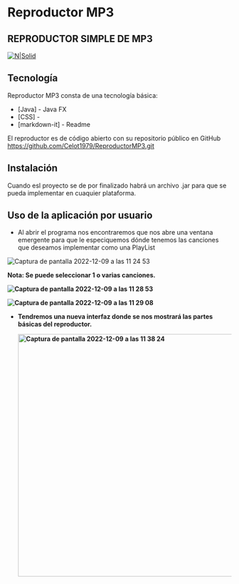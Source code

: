 # Reproductor MP3

## REPRODUCTOR SIMPLE DE MP3
[![N|Solid](https://cldup.com/dTxpPi9lDf.thumb.png)](https://nodesource.com/products/nsolid)

## Tecnología 

Reproductor MP3 consta de una tecnología básica:
- [Java] - Java FX
- [CSS] -
- [markdown-it] - Readme

El reproductor es de código abierto con su repositorio público en GitHub https://github.com/Celot1979/ReproductorMP3.git

## Instalación
Cuando esl proyecto se de por finalizado habrá un archivo .jar para que se pueda implementar en cuaquier plataforma.

## Uso de la aplicación por usuario
- Al abrir el programa nos encontraremos que nos abre una ventana emergente para que le especiquemos dónde tenemos las canciones que deseamos implementar como una PlayList

![Captura de pantalla 2022-12-09 a las 11 24 53](https://user-images.githubusercontent.com/67976795/206681495-62a185c7-c41c-4e62-b9e3-24434de3e214.png)

<Strong>Nota: Se puede seleccionar 1 o varias canciones. 
  
![Captura de pantalla 2022-12-09 a las 11 28 53](https://user-images.githubusercontent.com/67976795/206681896-62fef36c-35d6-4584-9aa7-ee2442862f37.png)

![Captura de pantalla 2022-12-09 a las 11 29 08](https://user-images.githubusercontent.com/67976795/206681920-cc8783b3-5724-47d6-9bd7-f75fd4bf558c.png)
 
 - Tendremos una nueva interfaz donde se nos mostrará las partes básicas del reproductor.
   
    <img width="544" alt="Captura de pantalla 2022-12-09 a las 11 38 24" src="https://user-images.githubusercontent.com/67976795/206683718-6fadd175-d83c-42c6-b2ed-a0f107b818e4.png">

  
  

